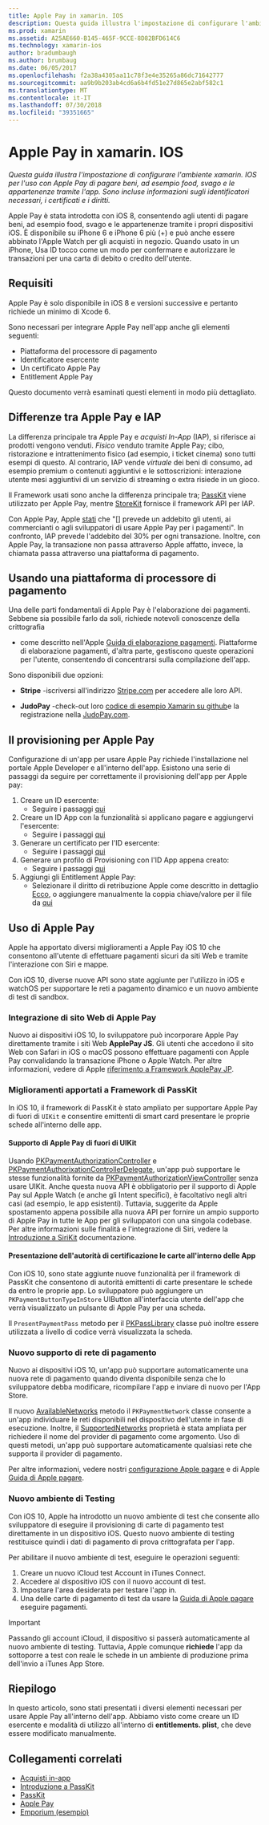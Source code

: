 ```yaml
---
title: Apple Pay in xamarin. IOS
description: Questa guida illustra l'impostazione di configurare l'ambiente xamarin. IOS per l'uso con Apple Pay di pagare beni, ad esempio food, svago e le appartenenze tramite l'app. Sono incluse informazioni sugli identificatori necessari, i certificati e i diritti.
ms.prod: xamarin
ms.assetid: A25AE660-B145-465F-9CCE-8D82BFD614C6
ms.technology: xamarin-ios
author: bradumbaugh
ms.author: brumbaug
ms.date: 06/05/2017
ms.openlocfilehash: f2a38a4305aa11c78f3e4e35265a86dc71642777
ms.sourcegitcommit: aa9b9b203ab4cd6a6b4fd51e27d865e2abf582c1
ms.translationtype: MT
ms.contentlocale: it-IT
ms.lasthandoff: 07/30/2018
ms.locfileid: "39351665"
---
```

# <a name="apple-pay-in-xamarinios"></a>Apple Pay in xamarin. IOS

_Questa guida illustra l'impostazione di configurare l'ambiente xamarin. IOS per l'uso con Apple Pay di pagare beni, ad esempio food, svago e le appartenenze tramite l'app. Sono incluse informazioni sugli identificatori necessari, i certificati e i diritti._

Apple Pay è stata introdotta con iOS 8, consentendo agli utenti di pagare beni, ad esempio food, svago e le appartenenze tramite i propri dispositivi iOS. È disponibile su iPhone 6 e iPhone 6 più (+) e può anche essere abbinato l'Apple Watch per gli acquisti in negozio. Quando usato in un iPhone, Usa ID tocco come un modo per confermare e autorizzare le transazioni per una carta di debito o credito dell'utente.

## <a name="requirements"></a>Requisiti

Apple Pay è solo disponibile in iOS 8 e versioni successive e pertanto richiede un minimo di Xcode 6.

Sono necessari per integrare Apple Pay nell'app anche gli elementi seguenti:

 - Piattaforma del processore di pagamento
 - Identificatore esercente
 - Un certificato Apple Pay
 - Entitlement Apple Pay

Questo documento verrà esaminati questi elementi in modo più dettagliato.

## <a name="differences-between-apple-pay-and-iap"></a>Differenze tra Apple Pay e IAP

La differenza principale tra Apple Pay e *acquisti In-App* (IAP), si riferisce ai prodotti vengono venduti. *Fisico* venduto tramite Apple Pay; cibo, ristorazione e intrattenimento fisico (ad esempio, i ticket cinema) sono tutti esempi di questo. Al contrario, IAP vende *virtuale* dei beni di consumo, ad esempio premium o contenuti aggiuntivi e le sottoscrizioni: interazione utente mesi aggiuntivi di un servizio di streaming o extra risiede in un gioco.

Il Framework usati sono anche la differenza principale tra; [PassKit](https://developer.apple.com/library/ios/documentation/PassKit/Reference/PKPaymentAuthorizationViewController_Ref/) viene utilizzato per Apple Pay, mentre [StoreKit](https://developer.apple.com/library/ios/documentation/PassKit/Reference/PKPaymentAuthorizationViewController_Ref/) fornisce il framework API per IAP.

Con Apple Pay, Apple [stati](https://developer.apple.com/apple-pay/Getting-Started-with-Apple-Pay.pdf) che "[] prevede un addebito gli utenti, ai commercianti o agli sviluppatori di usare Apple Pay per i pagamenti". In confronto, IAP prevede l'addebito del 30% per ogni transazione. Inoltre, con Apple Pay, la transazione non passa attraverso Apple affatto, invece, la chiamata passa attraverso una piattaforma di pagamento.

## <a name="using-a-payment-processor-platform"></a>Usando una piattaforma di processore di pagamento

Una delle parti fondamentali di Apple Pay è l'elaborazione dei pagamenti. Sebbene sia possibile farlo da soli, richiede notevoli conoscenze della crittografia
- come descritto nell'Apple [Guida di elaborazione pagamenti](https://developer.apple.com/library/ios/ApplePay_Guide/ProcessPayment.html).
Piattaforme di elaborazione pagamenti, d'altra parte, gestiscono queste operazioni per l'utente, consentendo di concentrarsi sulla compilazione dell'app.

Sono disponibili due opzioni:

- **Stripe** -iscriversi all'indirizzo [Stripe.com](https://stripe.com/) per accedere alle loro API.

- **JudoPay** -check-out loro [codice di esempio Xamarin su github](https://github.com/Judopay/Xamarin-Sample-App)e la registrazione nella [JudoPay.com](https://www.judopay.com/).

## <a name="provisioning-for-apple-pay"></a>Il provisioning per Apple Pay

Configurazione di un'app per usare Apple Pay richiede l'installazione nel portale Apple Developer e all'interno dell'app. Esistono una serie di passaggi da seguire per correttamente il provisioning dell'app per Apple pay:

1. Creare un ID esercente:
    - Seguire i passaggi [qui](~/ios/deploy-test/provisioning/capabilities/apple-pay-capabilities.md#merchantid)
2. Creare un ID App con la funzionalità si applicano pagare e aggiungervi l'esercente:
    - Seguire i passaggi [qui](~/ios/deploy-test/provisioning/capabilities/apple-pay-capabilities.md#appid)
3. Generare un certificato per l'ID esercente:
    - Seguire i passaggi [qui](~/ios/deploy-test/provisioning/capabilities/apple-pay-capabilities.md#certificate)
4. Generare un profilo di Provisioning con l'ID App appena creato:
    - Seguire i passaggi [qui](~/ios/get-started/installation/device-provisioning/manual-provisioning.md#provisioning)
5. Aggiungi gli Entitlement Apple Pay:
    - Selezionare il diritto di retribuzione Apple come descritto in dettaglio [Ecco](~/ios/deploy-test/provisioning/entitlements.md), o aggiungere manualmente la coppia chiave/valore per il file da [qui](~/ios/deploy-test/provisioning/entitlements.md)

## <a name="working-with-apple-pay"></a>Uso di Apple Pay

Apple ha apportato diversi miglioramenti a Apple Pay iOS 10 che consentono all'utente di effettuare pagamenti sicuri da siti Web e tramite l'interazione con Siri e mappe.

Con iOS 10, diverse nuove API sono state aggiunte per l'utilizzo in iOS e watchOS per supportare le reti a pagamento dinamico e un nuovo ambiente di test di sandbox.

### <a name="apple-pay-website-integration"></a>Integrazione di sito Web di Apple Pay

Nuovo ai dispositivi iOS 10, lo sviluppatore può incorporare Apple Pay direttamente tramite i siti Web **ApplePay JS**. Gli utenti che accedono il sito Web con Safari in iOS o macOS possono effettuare pagamenti con Apple Pay convalidando la transazione iPhone o Apple Watch. Per altre informazioni, vedere di Apple [riferimento a Framework ApplePay JP](https://developer.apple.com/reference/applepayjs).

### <a name="passkit-framework-enhancements"></a>Miglioramenti apportati a Framework di PassKit

In iOS 10, il framework di PassKit è stato ampliato per supportare Apple Pay di fuori di `UIKit` e consentire emittenti di smart card presentare le proprie schede all'interno delle app.


#### <a name="supporting-apple-pay-outside-of-uikit"></a>Supporto di Apple Pay di fuori di UIKit

Usando [PKPaymentAuthorizationController](https://developer.apple.com/reference/passkit/pkpaymentauthorizationcontroller) e [PKPaymentAuthorixationControllerDelegate](https://developer.apple.com/reference/passkit/pkpaymentauthorizationcontrollerdelegate), un'app può supportare le stesse funzionalità fornite da [ PKPaymentAuthorizationViewController](https://developer.apple.com/reference/passkit/pkpaymentauthorizationviewcontroller) senza usare UIKit. Anche questa nuova API è obbligatorio per il supporto di Apple Pay sul Apple Watch (e anche gli Intent specifici), è facoltativo negli altri casi (ad esempio, le app esistenti). Tuttavia, suggerite da Apple spostamento appena possibile alla nuova API per fornire un ampio supporto di Apple Pay in tutte le App per gli sviluppatori con una singola codebase. Per altre informazioni sulle finalità e l'integrazione di Siri, vedere la [Introduzione a SiriKit](~/ios/platform/sirikit/index.md) documentazione.

#### <a name="presenting-issuer-cards-from-within-apps"></a>Presentazione dell'autorità di certificazione le carte all'interno delle App

Con iOS 10, sono state aggiunte nuove funzionalità per il framework di PassKit che consentono di autorità emittenti di carte presentare le schede da entro le proprie app. Lo sviluppatore può aggiungere un `PKPaymentButtonTypeInStore` UIButton all'interfaccia utente dell'app che verrà visualizzato un pulsante di Apple Pay per una scheda.

Il `PresentPaymentPass` metodo per il [PKPassLibrary](https://developer.apple.com/reference/passkit/pkpasslibrary) classe può inoltre essere utilizzata a livello di codice verrà visualizzata la scheda.

### <a name="new-payment-network-support"></a>Nuovo supporto di rete di pagamento

Nuovo ai dispositivi iOS 10, un'app può supportare automaticamente una nuova rete di pagamento quando diventa disponibile senza che lo sviluppatore debba modificare, ricompilare l'app e inviare di nuovo per l'App Store.

Il nuovo [AvailableNetworks](https://developer.apple.com/reference/passkit/pkpaymentrequest/1833288-availablenetworks) metodo il `PKPaymentNetwork` classe consente a un'app individuare le reti disponibili nel dispositivo dell'utente in fase di esecuzione. Inoltre, il [SupportedNetworks](https://developer.apple.com/reference/passkit/pkpaymentrequest/1619329-supportednetworks) proprietà è stata ampliata per richiedere il nome del provider di pagamento come argomento. Uso di questi metodi, un'app può supportare automaticamente qualsiasi rete che supporta il provider di pagamento.

Per altre informazioni, vedere nostri [configurazione Apple pagare](~/ios/platform/apple-pay.md) e di Apple [Guida di Apple pagare](https://developer.apple.com/apple-pay/).

### <a name="new-testing-environment"></a>Nuovo ambiente di Testing

Con iOS 10, Apple ha introdotto un nuovo ambiente di test che consente allo sviluppatore di eseguire il provisioning di carte di pagamento test direttamente in un dispositivo iOS. Questo nuovo ambiente di testing restituisce quindi i dati di pagamento di prova crittografata per l'app.

Per abilitare il nuovo ambiente di test, eseguire le operazioni seguenti:

1. Creare un nuovo iCloud test Account in iTunes Connect.
2. Accedere al dispositivo iOS con il nuovo account di test.
3. Impostare l'area desiderata per testare l'app in.
4. Una delle carte di pagamento di test da usare la [Guida di Apple pagare](https://developer.apple.com/apple-pay/) eseguire pagamenti.

> [!IMPORTANT]
> Passando gli account iCloud, il dispositivo si passerà automaticamente al nuovo ambiente di testing. Tuttavia, Apple comunque **richiede** l'app da sottoporre a test con reale le schede in un ambiente di produzione prima dell'invio a iTunes App Store.

## <a name="summary"></a>Riepilogo

In questo articolo, sono stati presentati i diversi elementi necessari per usare Apple Pay all'interno dell'app. Abbiamo visto come creare un ID esercente e modalità di utilizzo all'interno di **entitlements. plist**, che deve essere modificato manualmente.

## <a name="related-links"></a>Collegamenti correlati

- [Acquisti in-app](~/ios/platform/in-app-purchasing/index.md)
- [Introduzione a PassKit](~/ios/platform/passkit.md)
- [PassKit](https://developer.apple.com/library/ios/documentation/PassKit/Reference/PKPaymentAuthorizationViewController_Ref/)
- [Apple Pay](https://developer.apple.com/apple-pay/)
- [Emporium (esempio)](https://developer.xamarin.com/samples/monotouch/ios9/Emporium/)
